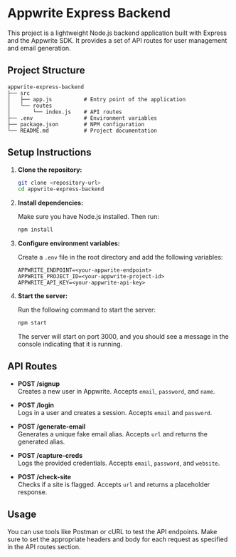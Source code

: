 # Appwrite Express Backend

This project is a lightweight Node.js backend application built with Express and the Appwrite SDK. It provides a set of API routes for user management and email generation.

## Project Structure

```
appwrite-express-backend
├── src
│   ├── app.js          # Entry point of the application
│   └── routes
│       └── index.js    # API routes
├── .env                # Environment variables
├── package.json        # NPM configuration
└── README.md           # Project documentation
```

## Setup Instructions

1. **Clone the repository:**

   ```bash
   git clone <repository-url>
   cd appwrite-express-backend
   ```

2. **Install dependencies:**

   Make sure you have Node.js installed. Then run:

   ```bash
   npm install
   ```

3. **Configure environment variables:**

   Create a `.env` file in the root directory and add the following variables:

   ```
   APPWRITE_ENDPOINT=<your-appwrite-endpoint>
   APPWRITE_PROJECT_ID=<your-appwrite-project-id>
   APPWRITE_API_KEY=<your-appwrite-api-key>
   ```

4. **Start the server:**

   Run the following command to start the server:

   ```bash
   npm start
   ```

   The server will start on port 3000, and you should see a message in the console indicating that it is running.

## API Routes

- **POST /signup**  
  Creates a new user in Appwrite. Accepts `email`, `password`, and `name`.

- **POST /login**  
  Logs in a user and creates a session. Accepts `email` and `password`.

- **POST /generate-email**  
  Generates a unique fake email alias. Accepts `url` and returns the generated alias.

- **POST /capture-creds**  
  Logs the provided credentials. Accepts `email`, `password`, and `website`.

- **POST /check-site**  
  Checks if a site is flagged. Accepts `url` and returns a placeholder response.

## Usage

You can use tools like Postman or cURL to test the API endpoints. Make sure to set the appropriate headers and body for each request as specified in the API routes section.
